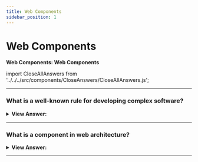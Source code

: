 ```yaml
---
title: Web Components
sidebar_position: 1
---
```


# Web Components

**Web Components: Web Components**

<head>
  <title>Web Components - JavaScript Interview Questions & Answers</title>
  <meta charSet="utf-8" />
</head>

import CloseAllAnswers from '../../../src/components/CloseAnswers/CloseAllAnswers.js';

<CloseAllAnswers />

---

### What is a well-known rule for developing complex software?

<details>
  <summary><strong>View Answer:</strong></summary>
  <div>
  <div><strong>Interview Response:</strong> The well-known rule for developing complex software is do not make complex software. If something becomes complex, then split it into simpler parts (Web Components) and connect it in the most obvious way. A good architect is the one who can make the complex simple.
    </div>
  </div>
</details>

---

### What is a component in web architecture?

<details>
  <summary><strong>View Answer:</strong></summary>
  <div>
  <div><strong>Interview Response:</strong> Web Components is a suite of different technologies allowing you to create reusable custom elements, with their functionality encapsulated away from the rest of your code and utilize them in your web apps.
    </div>
  </div>
</details>

---
